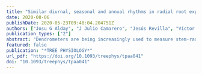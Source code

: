 ```yaml
---
title: "Similar diurnal, seasonal and annual rhythms in radial root expansion across two coexisting Mediterranean oak species"
date: 2020-08-06
publishDate: 2020-05-23T09:48:04.204751Z
authors: ["Josu G Alday", "J Julio Camarero", "Jesús Revilla", "Víctor Resco de Dios"]
publication_types: ["2"]
abstract: "Dendrometers are being increasingly used to measure stem-radius changes in trees and to unravel the mechanisms underlying stem daily rhythms of radial expansion and contraction. Nevertheless, automated dendrometers have not been often used to measure root-radius dynamics, their relationship with environmental variables, and the influence of endogenous processes, especially in drought-prone Mediterranean areas. Here, we measured root-radius dynamics of two coexisting oak species (the evergreen Quercus ilex and the deciduous Quercus faginea). Our goals were to describe annual, seasonal and diurnal scale root-radius patterns, and, to disentangle the role of different environmental parameters as drivers. Long-term high-resolution measurements (every 15 minutes over 7 years) were collected with automated point dendrometers on the main tree roots of five individuals per species. Root-radius annual change patterns were bimodal and similar for both oak species. Q. faginea showed three times larger root increment in the spring than Q. ilex, but the bimodal pattern was stronger in Q. ilex which showed a larger root increment in autumn. Q. faginea showed an earlier root phenological activation in the spring and in late summer compared with Q. ilex. The effects of environmental drivers across species were similar at daily scales: root-radius increased with air temperature and soil moisture and it decreased with rising vapor pressure deficit. Furthermore, daily root-radius variations for both oak species were maintained after extracting statistically the environmental effects, which points towards a significant role of endogenous drivers. These differences in root-radius change patterns at seasonal to daily scales likely result from the differences in leaf phenology and growth strategy. Q. faginea is deciduous and faster growing rate in spring than the evergreen Q. ilex, which can grow more in summer."
featured: false
publication: "*TREE PHYSIOLOGY*"
url_pdf: "https://doi.org/10.1093/treephys/tpaa041"
doi: "10.1093/treephys/tpaa041"
---
```


